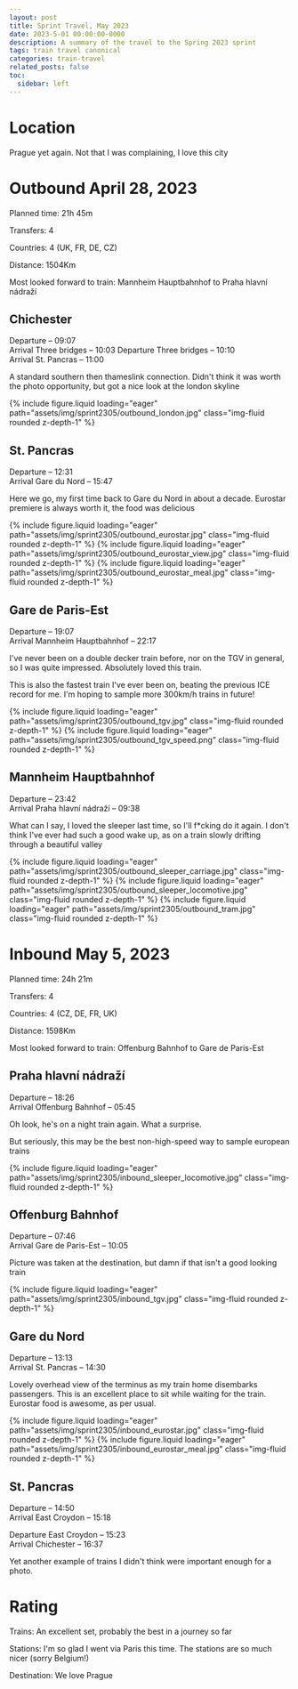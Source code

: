 ```yaml
---
layout: post
title: Sprint Travel, May 2023
date: 2023-5-01 00:00:00-0000
description: A summary of the travel to the Spring 2023 sprint
tags: train travel canonical
categories: train-travel
related_posts: false
toc:
  sidebar: left
---
```


# Location

Prague yet again. Not that I was complaining, I love this city

# Outbound April 28, 2023

Planned time: 21h 45m

Transfers: 4

Countries: 4 (UK, FR, DE, CZ)

Distance: 1504Km

Most looked forward to train: Mannheim Hauptbahnhof to Praha hlavní nádraží

## Chichester
Departure – 09:07<br>Arrival Three bridges – 10:03
Departure Three bridges – 10:10<br>Arrival St. Pancras – 11:00

A standard southern then thameslink connection. Didn't think it was worth the photo opportunity, but got a nice look at the london skyline

<swiper-container keyboard="true" navigation="true" pagination="true" pagination-clickable="true" pagination-dynamic-bullets="true" rewind="true">
  <swiper-slide>{% include figure.liquid loading="eager" path="assets/img/sprint2305/outbound_london.jpg" class="img-fluid rounded z-depth-1" %}</swiper-slide>
</swiper-container>

## St. Pancras
Departure – 12:31<br>Arrival Gare du Nord – 15:47

Here we go, my first time back to Gare du Nord in about a decade. Eurostar premiere is always worth it, the food was delicious

<swiper-container keyboard="true" navigation="true" pagination="true" pagination-clickable="true" pagination-dynamic-bullets="true" rewind="true">
  <swiper-slide>{% include figure.liquid loading="eager" path="assets/img/sprint2305/outbound_eurostar.jpg" class="img-fluid rounded z-depth-1" %}</swiper-slide>
  <swiper-slide>{% include figure.liquid loading="eager" path="assets/img/sprint2305/outbound_eurostar_view.jpg" class="img-fluid rounded z-depth-1" %}</swiper-slide>
  <swiper-slide>{% include figure.liquid loading="eager" path="assets/img/sprint2305/outbound_eurostar_meal.jpg" class="img-fluid rounded z-depth-1" %}</swiper-slide>
</swiper-container>

## Gare de Paris-Est
Departure – 19:07<br>Arrival Mannheim Hauptbahnhof – 22:17

I've never been on a double decker train before, nor on the TGV in general, so I was quite impressed. Absolutely loved this train.

This is also the fastest train I've ever been on, beating the previous ICE record for me. I'm hoping to sample more 300km/h trains in future!

<swiper-container keyboard="true" navigation="true" pagination="true" pagination-clickable="true" pagination-dynamic-bullets="true" rewind="true">
  <swiper-slide>{% include figure.liquid loading="eager" path="assets/img/sprint2305/outbound_tgv.jpg" class="img-fluid rounded z-depth-1" %}</swiper-slide>
  <swiper-slide>{% include figure.liquid loading="eager" path="assets/img/sprint2305/outbound_tgv_speed.png" class="img-fluid rounded z-depth-1" %}</swiper-slide>
</swiper-container>

## Mannheim Hauptbahnhof
Departure – 23:42<br>Arrival Praha hlavní nádraží – 09:38

What can I say, I loved the sleeper last time, so I'll f*cking do it again. I don't think I've ever had such a good wake up, as on a train slowly drifting through a beautiful valley

<swiper-container keyboard="true" navigation="true" pagination="true" pagination-clickable="true" pagination-dynamic-bullets="true" rewind="true">
  <swiper-slide>{% include figure.liquid loading="eager" path="assets/img/sprint2305/outbound_sleeper_carriage.jpg" class="img-fluid rounded z-depth-1" %}</swiper-slide>
  <swiper-slide>{% include figure.liquid loading="eager" path="assets/img/sprint2305/outbound_sleeper_locomotive.jpg" class="img-fluid rounded z-depth-1" %}</swiper-slide>
  <swiper-slide>{% include figure.liquid loading="eager" path="assets/img/sprint2305/outbound_tram.jpg" class="img-fluid rounded z-depth-1" %}</swiper-slide>
</swiper-container>

# Inbound May 5, 2023

Planned time: 24h 21m

Transfers: 4

Countries: 4 (CZ, DE, FR, UK)

Distance: 1598Km

Most looked forward to train: Offenburg Bahnhof to Gare de Paris-Est

## Praha hlavní nádraží
Departure – 18:26<br>Arrival Offenburg Bahnhof – 05:45

Oh look, he's on a night train again. What a surprise.

But seriously, this may be the best non-high-speed way to sample european trains

<swiper-container keyboard="true" navigation="true" pagination="true" pagination-clickable="true" pagination-dynamic-bullets="true" rewind="true">
  <swiper-slide>{% include figure.liquid loading="eager" path="assets/img/sprint2305/inbound_sleeper_locomotive.jpg" class="img-fluid rounded z-depth-1" %}</swiper-slide>
</swiper-container>

## Offenburg Bahnhof
Departure – 07:46<br>Arrival Gare de Paris-Est – 10:05

Picture was taken at the destination, but damn if that isn't a good looking train

<swiper-container keyboard="true" navigation="true" pagination="true" pagination-clickable="true" pagination-dynamic-bullets="true" rewind="true">
  <swiper-slide>{% include figure.liquid loading="eager" path="assets/img/sprint2305/inbound_tgv.jpg" class="img-fluid rounded z-depth-1" %}</swiper-slide>
</swiper-container>

## Gare du Nord
Departure – 13:13<br>Arrival St. Pancras – 14:30

Lovely overhead view of the terminus as my train home disembarks passengers. This is an excellent place to sit while waiting for the train. Eurostar food is awesome, as per usual.

<swiper-container keyboard="true" navigation="true" pagination="true" pagination-clickable="true" pagination-dynamic-bullets="true" rewind="true">
  <swiper-slide>{% include figure.liquid loading="eager" path="assets/img/sprint2305/inbound_eurostar.jpg" class="img-fluid rounded z-depth-1" %}</swiper-slide>
  <swiper-slide>{% include figure.liquid loading="eager" path="assets/img/sprint2305/inbound_eurostar_meal.jpg" class="img-fluid rounded z-depth-1" %}</swiper-slide>
</swiper-container>

## St. Pancras
Departure – 14:50<br>Arrival East Croydon – 15:18

Departure East Croydon – 15:23<br>Arrival Chichester – 16:37

Yet another example of trains I didn't think were important enough for a photo.

# Rating

Trains: An excellent set, probably the best in a journey so far

Stations: I'm so glad I went via Paris this time. The stations are so much nicer (sorry Belgium!)

Destination: We love Prague